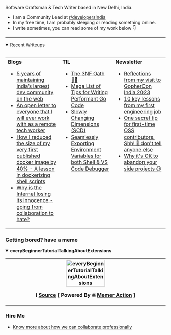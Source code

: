 
<div>
  <p>Software Craftsman & Tech Writer based in New Delhi, India.</p>
  <ul>
    <li>I am a Community Lead at <a href="https://reddit.com/r/developersIndia">r/developersIndia</a></li>
    <li>In my free time, I am probably sleeping or reading something online.</li>
    <li>I write sometimes, you can read some of my work below 👇</li>
  </ul>
</div>


---


<details open>
  <summary>Recent Writeups <br><br></summary>
  <table>
    <tr>
<td valign="top" width="34%"><b>Blogs</b><ul><li><a title="Perspectives, lessons, & stories from someone maintaining India's largest developer community & network on the web from behind the scenes." href="https://bhupesh.me/5-years-developersIndia">5 years of maintaining India’s largest dev community on the web</a></li><li><a title="Sharing insights on my work style as a remote software engineer, detailing my expectations, communication style, engineering work, initiatives and more." href="https://bhupesh.me/open-letter-remote-tech-worker">An open letter to everyone that I will ever work with as a remote tech worker</a></li><li><a title="My learnings from publishing my first ever Dockerfile for ugit (a shell script based tool to undo git command) and writing the most optimized dockerfile for it." href="https://bhupesh.me/publishing-my-first-ever-dockerfile-optimization-ugit">How I reduced the size of my very first published docker image by 40% - A lesson in dockerizing shell scripts</a></li><li><a title="Just sharing some feelings on how I feel about the rising hate culture on the internet" href="https://bhupesh.me/why-is-internet-lossing-its-innocence-from-collaboratio-to-hate">Why is the Internet losing its innocence - going from collaboration to hate?</a></li></ul></td><td valign="top" width="33%"><b>TIL</b>
<ul><li><a href="https://til.bhupesh.me/databases/oath-for-3-normal-forms">The 3NF Oath ✋🏼</a></li><li><a href="https://til.bhupesh.me/go/writing-performant-go-code-megalist">Mega List of Tips for Writing Performant Go Code</a></li><li><a href="https://til.bhupesh.me/databases/slowly-changing-dimensions">Slowly Changing Dimensions (SCD)</a></li><li><a href="https://til.bhupesh.me/shell/exporting-environment-variables-shell-and-vscode">Seamlessly Exporting Environment Variables for both Shell & VS Code Debugger</a></li></ul></td><td valign="top" width="33%"><b>Newsletter</b>
<ul><li><a href="https://buttondown.com/bhupesh/archive/reflections-from-my-visit-to-gophercon-india-2023/">Reflections from my visit to GopherCon India 2023</a></li><li><a href="https://buttondown.com/bhupesh/archive/10-key-lessons-from-my-first-engineering-job/">10 key lessons from my first engineering job</a></li><li><a href="https://buttondown.com/bhupesh/archive/one-secret-tip-for-first-time-oss-contributors/">One secret tip for first-time OSS contributors. Shh! 🤫 don't tell anyone else</a></li><li><a href="https://buttondown.com/bhupesh/archive/why-its-ok-to-abandon-your-side-projects/">Why it's OK to abandon your side projects 😉</a></li></ul></td></tr></table></details>

### Getting bored? have a meme 

<details open><summary><b>everyBeginnerTutorialTalkingAboutExtensions</b></summary>

<table>
<tr>
<th valign="top" width="50%">
<img title="Memes here update every 24hrs, come back tommorrow for new meme ;)" alt="everyBeginnerTutorialTalkingAboutExtensions" src="https://i.redd.it/odkn5o2e9die1.png" height="50%"><br>
<p><strong>ℹ️ <a href="https://www.reddit.com/r/ProgrammerHumor/comments/1imfeng/everybeginnertutorialtalkingaboutextensions/">Source</a> [ Powered By 🔥 <a href="https://github.com/Bhupesh-V/memer-action">Memer Action</a> ]</strong></p>
</th>
</tr>
</table>
</details>
</ul></td>

### Hire Me

- [Know more about how we can collaborate professionally](https://bhupesh.me/hire)

